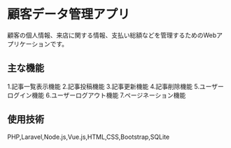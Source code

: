 
# 顧客データ管理アプリ

顧客の個人情報、来店に関する情報、支払い総額などを管理するためのWebアプリケーションです。

## 主な機能

1.記事一覧表示機能 2.記事投稿機能 3.記事更新機能 4.記事削除機能 5.ユーザーログイン機能 6.ユーザーログアウト機能 7.ページネーション機能  

## 使用技術

PHP,Laravel,Node.js,Vue.js,HTML,CSS,Bootstrap,SQLite
